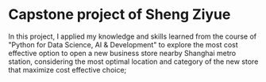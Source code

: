 # Capstone project of Sheng Ziyue
In this project, I applied my knowledge and skills learned from the course of "Python for Data Science, AI & Development" to explore the most cost effective option to open a new business store nearby Shanghai metro station, 
considering the most optimal location and category of the new store that maximize cost effective choice; 
